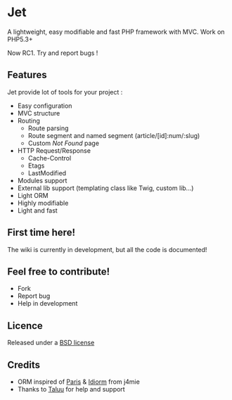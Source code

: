 Jet
================

A lightweight, easy modifiable and fast PHP framework with MVC.
Work on PHP5.3+

Now RC1. Try and report bugs !

Features
--------

Jet provide lot of tools for your project :

* Easy configuration
* MVC structure
* Routing
  * Route parsing
  * Route segment and named segment (article/[id]:num/:slug)
  * Custom *Not Found* page
* HTTP Request/Response
  * Cache-Control
  * Etags
  * LastModified
* Modules support
* External lib support (templating class like Twig, custom lib...)
* Light ORM
* Highly modifiable
* Light and fast

First time here!
----------------

The wiki is currently in development, but all the code is documented!

Feel free to contribute!
------------------------

* Fork
* Report bug
* Help in development

Licence
-------

Released under a [BSD license](http://en.wikipedia.org/wiki/BSD_licenses)

Credits
-------

* ORM inspired of [Paris](http://github.com/j4mie/paris) & [Idiorm](http://github.com/j4mie/idiorm) from j4mie
* Thanks to [Taluu](https://github.com/Taluu) for help and support